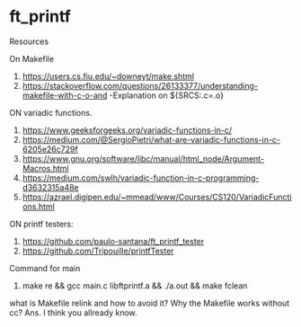 # ft_printf

Resources

On Makefile

1. https://users.cs.fiu.edu/~downeyt/make.shtml
2. https://stackoverflow.com/questions/26133377/understanding-makefile-with-c-o-and        -Explanation on ${SRCS:.c=.o}

ON variadic functions.

1. https://www.geeksforgeeks.org/variadic-functions-in-c/
2. https://medium.com/@SergioPietri/what-are-variadic-functions-in-c-6205e26c729f
3. https://www.gnu.org/software/libc/manual/html_node/Argument-Macros.html
4. https://medium.com/swlh/variadic-function-in-c-programming-d3632315a48e
5. https://azrael.digipen.edu/~mmead/www/Courses/CS120/VariadicFunctions.html

ON printf testers:

1. https://github.com/paulo-santana/ft_printf_tester
2. https://github.com/Tripouille/printfTester

Command for main

1. make re && gcc main.c libftprintf.a && ./a.out && make fclean

what is Makefile relink and how to avoid it? Why the Makefile works without cc?
Ans. I think you allready know.

